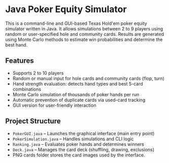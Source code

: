 # Java Poker Equity Simulator
This is a command-line and GUI-based Texas Hold'em poker equity simulator written in Java. It allows simulations between 2 to 9 players using random or user-specified hole and community cards.
Results are generated using Monte Carlo methods to estimate win probabilities and determine the best hand.

## Features

- Supports 2 to 10 players
- Random or manual input for hole cards and community cards (flop, turn)
- Hand strength evaluation: detects hand types and best 5-card combinations
- Monte Carlo simulation of thousands of poker hands per run
- Automatic prevention of duplicate cards via used-card tracking
- GUI version for user-friendly interaction

## Project Structure
- `PokerGUI.java` – Launches the graphical interface (main entry point)
- `PokerSimulation.java` – Handles simulations and CLI logic
- `Ranking.java` – Evaluates poker hands and determines winners
- `Deck.java` – Manages the card deck (shuffling, drawing, exclusions)
- PNG cards folder stores the card images used by the interface. 

